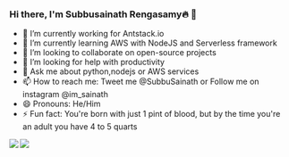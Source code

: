 ### Hi there, I'm Subbusainath Rengasamy🔥 👋


- 🔭 I’m currently working for Antstack.io
- 🌱 I’m currently learning AWS with NodeJS and Serverless framework
- 👯 I’m looking to collaborate on open-source projects
- 🤔 I’m looking for help with productivity
- 💬 Ask me about python,nodejs or AWS services 
- 📫 How to reach me: Tweet me @SubbuSainath  or Follow me on instagram @im_sainath
- 😄 Pronouns: He/Him
- ⚡ Fun fact: You're born with just 1 pint of blood, but by the time you're an adult you have 4 to 5 quarts


<img align="left" src ="https://github-readme-stats.vercel.app/api?username=subbusainath&&show_icons=true&theme=radical&show_owner=true"/>

<img src="https://github-readme-stats.vercel.app/api/top-langs/?username=subbusainath&hide=css,html&theme=radical&layout=compact"/>


